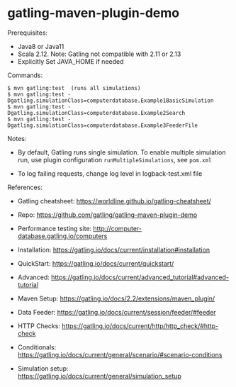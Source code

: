 gatling-maven-plugin-demo
=========================

Prerequisites:

- Java8 or Java11
- Scala 2.12. Note: Gatling not compatible with 2.11 or 2.13
- Explicitly Set JAVA_HOME if needed

Commands:

    $ mvn gatling:test  (runs all simulations)
    $ mvn gatling:test -Dgatling.simulationClass=computerdatabase.Example1BasicSimulation
    $ mvn gatling:test -Dgatling.simulationClass=computerdatabase.Example2Search
    $ mvn gatling:test -Dgatling.simulationClass=computerdatabase.Example3FeederFile

Notes:

- By default, Gatling runs single simulation. To enable multiple simulation run, use plugin configuration `runMultipleSimulations`, see `pom.xml`

- To log failing requests, change log level in logback-test.xml file   

References:

- Gatling cheatsheet: https://worldline.github.io/gatling-cheatsheet/

- Repo: https://github.com/gatling/gatling-maven-plugin-demo

- Performance testing site: http://computer-database.gatling.io/computers

- Installation: https://gatling.io/docs/current/installation#installation

- QuickStart: https://gatling.io/docs/current/quickstart/

- Advanced: https://gatling.io/docs/current/advanced_tutorial#advanced-tutorial

- Maven Setup: https://gatling.io/docs/2.2/extensions/maven_plugin/

- Data Feeder: https://gatling.io/docs/current/session/feeder/#feeder

- HTTP Checks: https://gatling.io/docs/current/http/http_check/#http-check

- Conditionals: https://gatling.io/docs/current/general/scenario/#scenario-conditions

- Simulation setup: https://gatling.io/docs/current/general/simulation_setup
